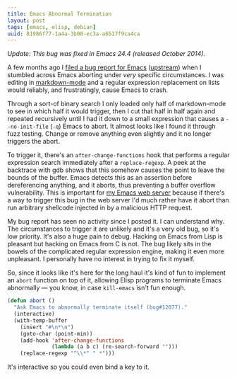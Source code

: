 ```yaml
---
title: Emacs Abnormal Termination
layout: post
tags: [emacs, elisp, debian]
uuid: 81986f77-1a4a-3b00-ec3a-a6517f9ca4ca
---
```


*Update: This bug was fixed in Emacs 24.4 (released October 2014).*

A few months ago I [filed a bug report for Emacs][debian]
([upstream][list]) when I stumbled across Emacs aborting under *very*
specific circumstances. I was editing in [markdown-mode][mode] and a
regular expression replacement on lists would reliably, and
frustratingly, cause Emacs to crash.

Through a sort-of binary search I only loaded only half of
markdown-mode to see in which half it would trigger, then I cut that
half in half again and repeated recursively until I had it down to a
small expression that causes a `--no-init-file` (`-q`) Emacs to
abort. It almost looks like I found it through fuzz testing. Change or
remove anything even slightly and it no longer triggers the abort.

To trigger it, there's an `after-change-functions` hook that performs
a regular expression search immediately after a `replace-regexp`. A
peek at the backtrace with gdb shows that this somehow causes the
point to leave the bounds of the buffer. Emacs detects this as an
assertion before dereferencing anything, and it aborts, thus
preventing a buffer overflow vulnerability. This is important for
[my Emacs web server](/blog/2009/05/17/) because if there's a way to
trigger this bug in the web server I'd much rather have it abort than
run arbitrary shellcode injected in by a malicious HTTP request.

My bug report has seen no activity since I posted it. I can understand
why. The circumstances to trigger it are unlikely and it's a very old
bug, so it's low priority. It's also a huge pain to debug. Hacking on
Emacs from Lisp is pleasant but hacking on Emacs from C is not. The
bug likely sits in the bowels of the complicated regular expression
engine, making it even more unpleasant. I personally have no interest
in trying to fix it myself.

So, since it looks like it's here for the long haul it's kind of fun
to implement an `abort` function on top of it, allowing Elisp programs
to terminate Emacs abnormally — you know, in case `kill-emacs` isn't
fun enough.

~~~cl
(defun abort ()
  "Ask Emacs to abnormally terminate itself (bug#12077)."
  (interactive)
  (with-temp-buffer
    (insert "#\n*\n")
    (goto-char (point-min))
    (add-hook 'after-change-functions
              (lambda (a b c) (re-search-forward "")))
    (replace-regexp "^\\*" " *")))
~~~

It's interactive so you could even bind a key to it.

[debian]: http://bugs.debian.org/cgi-bin/bugreport.cgi?bug=682995
[list]: http://lists.gnu.org/archive/html/bug-gnu-emacs/2012-07/msg01071.html
[mode]: http://jblevins.org/projects/markdown-mode/

